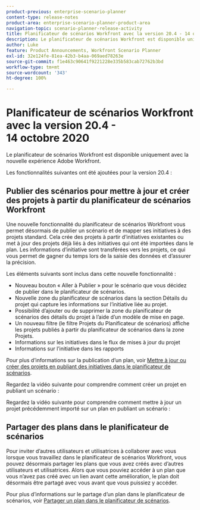 ```yaml
---
product-previous: enterprise-scenario-planner
content-type: release-notes
product-area: enterprise-scenario-planner-product-area
navigation-topic: scenario-planner-release-activity
title: Planificateur de scénarios Workfront avec la version 20.4 - 14 octobre 2020
description: Le planificateur de scénarios Workfront est disponible uniquement avec la nouvelle expérience Adobe Workfront.
author: Luke
feature: Product Announcements, Workfront Scenario Planner
exl-id: 32e124fe-81ea-42b3-b4aa-069aed78263e
source-git-commit: f1e463c90641f9221228e335b583cab72762b3bd
workflow-type: tm+mt
source-wordcount: '343'
ht-degree: 100%

---
```


# Planificateur de scénarios Workfront avec la version 20.4 - 14 octobre 2020

Le planificateur de scénarios Workfront est disponible uniquement avec la nouvelle expérience Adobe Workfront.

Les fonctionnalités suivantes ont été ajoutées pour la version 20.4 :

## Publier des scénarios pour mettre à jour et créer des projets à partir du planificateur de scénarios Workfront

Une nouvelle fonctionnalité du planificateur de scénarios Workfront vous permet désormais de publier un scénario et de mapper ses initiatives à des projets standard. Cela crée des projets à partir d’initiatives existantes ou met à jour des projets déjà liés à des initiatives qui ont été importées dans le plan. Les informations d’initiative sont transférées vers les projets, ce qui vous permet de gagner du temps lors de la saisie des données et d’assurer la précision.

Les éléments suivants sont inclus dans cette nouvelle fonctionnalité :

* Nouveau bouton « Aller à Publier » pour le scénario que vous décidez de publier dans le planificateur de scénarios.
* Nouvelle zone du planificateur de scénarios dans la section Détails du projet qui capture les informations sur l’initiative liée au projet.
* Possibilité d’ajouter ou de supprimer la zone du planificateur de scénarios des détails du projet à l’aide d’un modèle de mise en page.
* Un nouveau filtre (le filtre Projets du Planificateur de scénarios) affiche les projets publiés à partir du planificateur de scénarios dans la zone Projets.
* Informations sur les initiatives dans le flux de mises à jour du projet
* Informations sur l’initiative dans les rapports

Pour plus d’informations sur la publication d’un plan, voir [Mettre à jour ou créer des projets en publiant des initiatives dans le planificateur de scénarios](../../../scenario-planner/publish-scenarios-update-projects.md).

Regardez la vidéo suivante pour comprendre comment créer un projet en publiant un scénario :

Regardez la vidéo suivante pour comprendre comment mettre à jour un projet précédemment importé sur un plan en publiant un scénario :

## Partager des plans dans le planificateur de scénarios

Pour inviter d’autres utilisateurs et utilisatrices à collaborer avec vous lorsque vous travaillez dans le planificateur de scénarios Workfront, vous pouvez désormais partager les plans que vous avez créés avec d’autres utilisateurs et utilisatrices. Alors que vous pouviez accéder à un plan que vous n’avez pas créé avec un lien avant cette amélioration, le plan doit désormais être partagé avec vous avant que vous puissiez y accéder.

Pour plus d’informations sur le partage d’un plan dans le planificateur de scénarios, voir [Partager un plan dans le planificateur de scénarios](../../../scenario-planner/share-a-plan.md).

